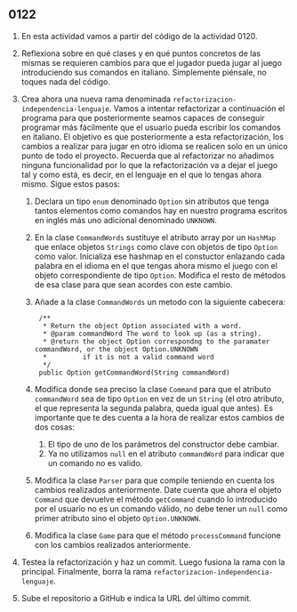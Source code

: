 ## 0122

1. En esta actividad vamos a partir del código de la actividad 0120. 

2. Reflexiona sobre en qué clases y en qué puntos concretos de las mismas se requieren cambios para que el jugador pueda jugar al juego introduciendo sus comandos en italiano. Simplemente piénsale, no toques nada del código.

2. Crea ahora una nueva rama denominada `refactorizacion-independencia-lenguaje`. Vamos a intentar refactorizar a continuación el programa para que posteriormente seamos capaces de conseguir programar más fácilmente que el usuario pueda escribir los comandos en italiano. El objetivo es que posteriormente a esta refactorización, los cambios a realizar para jugar en otro idioma se realicen solo en un único punto de todo el proyecto. Recuerda que al refactorizar no añadimos ninguna funcionalidad por lo que la refactorización va a dejar el juego tal y como está, es decir, en el lenguaje en el que lo tengas ahora mismo. Sigue estos pasos:

    1. Declara un tipo `enum` denominado `Option` sin atributos que tenga tantos elementos como comandos hay en nuestro programa escritos en inglés más uno adicional denominado `UNKNOWN`.

    2. En la clase `CommandWords` sustituye el atributo array por un `HashMap` que enlace objetos `Strings` como clave con objetos de tipo `Option` como valor. Inicializa ese hashmap en el constuctor enlazando cada palabra en el idioma en el que tengas ahora mismo el juego con el objeto correspondiente de tipo `Option`. Modifica el resto de métodos de esa clase para que sean acordes con este cambio.

    3. Añade a la clase `CommandWords` un metodo con la siguiente cabecera:

            /**
             * Return the object Option associated with a word.
             * @param commandWord The word to look up (as a string).
             * @return the object Option correspondng to the paramater commandWord, or the object Option.UNKNOWN
             *         if it is not a valid command word
             */
            public Option getCommandWord(String commandWord)

    4. Modifica donde sea preciso la clase `Command` para que el atributo `commandWord` sea de tipo `Option` en vez de un `String` (el otro atributo, el que representa la segunda palabra, queda igual que antes). Es importante que te des cuenta a la hora de realizar estos cambios de dos cosas:

        1. El tipo de uno de los parámetros del constructor debe cambiar.
        2. Ya no utilizamos `null` en el atributo `commandWord` para indicar que un comando no es valido. 

    6. Modifica la clase `Parser` para que compile teniendo en cuenta los cambios realizados anteriormente. Date cuenta que ahora el objeto `Command` que devuelve el método `getCommand` cuando lo introducido por el usuario no es un comando válido, no debe tener un `null` como primer atributo sino el objeto `Option.UNKNOWN`.

    7. Modifica la clase `Game` para que el método `processCommand` funcione con los cambios realizados anteriormente.

8. Testea la refactorización y haz un commit. Luego fusiona la rama con la principal. Finalmente, borra la rama `refactorizacion-independencia-lenguaje`.

9. Sube el repositorio a GitHub e indica la URL del último commit.

